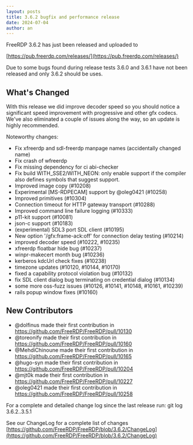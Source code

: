 ```yaml
---
layout: posts
title: 3.6.2 bugfix and performance release
date: 2024-07-04
author: an
---
```


FreeRDP 3.6.2 has just been released and uploaded to

[https://pub.freerdp.com/releases/](https://pub.freerdp.com/releases/)

Due to some bugs found during release tests 3.6.0 and 3.6.1 have not been released and only 3.6.2 should be uses.


## What's Changed
With this release we did improve decoder speed so you should notice a significant
speed improvement with progressive and other gfx codecs.
We've also eliminated a couple of issues along the way, so an update
is highly recommended.

Noteworthy changes:
* Fix xfreerdp and sdl-freerdp manpage names (accidentally changed name)
* Fix crash of wfreerdp
* Fix missing dependency for ci abi-checker
* Fix build WITH_SSE2/WITH_NEON: only enable support if the compiler
  also defines symbols that suggest support.
* Improved image copy (#10208)
* Experimental [MS-RDPECAM] support by @oleg0421 (#10258)
* Improved primitives (#10304)
* Connection timeout for HTTP gateway transport (#10288)
* Improved command line failure logging (#10333)
* p11-kit support (#10081)
* json-c support (#10183)
* (experimental) SDL3 port SDL client (#10195)
* New option '/gfx:frame-ack:off' for connection delay testing (#10214)
* improved decoder speed (#10222, #10235)
* xfreerdp floatbar hide bug (#10237)
* winpr-makecert month bug (#10236)
* kerberos kdcUrl check fixes (#10238)
* timezone updates (#10120, #10144, #10170)
* fixed a capability protocol violation bug (#10132)
* fix SDL client dialog bug terminating on credential dialog (#10134)
* some more oss-fuzz issues (#10126, #10141, #10148, #10161, #10239)
* rails popup window fixes (#10160)

## New Contributors
* @dolfinus made their first contribution in https://github.com/FreeRDP/FreeRDP/pull/10130
* @toreonify made their first contribution in https://github.com/FreeRDP/FreeRDP/pull/10160
* @MehdiChinoune made their first contribution in https://github.com/FreeRDP/FreeRDP/pull/10165
* @hugo-syn made their first contribution in https://github.com/FreeRDP/FreeRDP/pull/10204
* @mjt0k made their first contribution in https://github.com/FreeRDP/FreeRDP/pull/10227
* @oleg0421 made their first contribution in https://github.com/FreeRDP/FreeRDP/pull/10258

For a complete and detailed change log since the last release run:
git log 3.6.2..3.5.1

See our ChangeLog for a complete list of changes [https://github.com/FreeRDP/FreeRDP/blob/3.6.2/ChangeLog](https://github.com/FreeRDP/FreeRDP/blob/3.6.2/ChangeLog)

